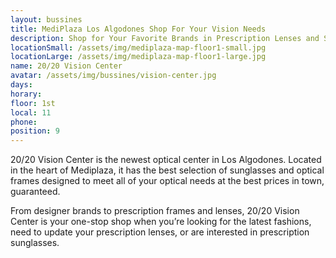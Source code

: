 ```yaml
---
layout: bussines
title: MediPlaza Los Algodones Shop For Your Vision Needs
description: Shop for Your Favorite Brands in Prescription Lenses and Sunglasses Only at MediPlaza Los Algodones. 20/20 Vision Center Is Here to Solve All   of Your Optical Needs.
locationSmall: /assets/img/mediplaza-map-floor1-small.jpg
locationLarge: /assets/img/mediplaza-map-floor1-large.jpg
name: 20/20 Vision Center
avatar: /assets/img/bussines/vision-center.jpg
days:
horary: 
floor: 1st
local: 11
phone: 
position: 9
---
```

20/20 Vision Center is the newest optical center in Los Algodones. Located in the heart of Mediplaza, it has the best selection of sunglasses and optical frames designed to meet all of your optical needs at the best prices in town, guaranteed.  

From designer brands to prescription frames and lenses, 20/20 Vision Center is your one-stop shop when you’re looking for the latest fashions, need to update your prescription lenses, or are interested in prescription sunglasses.